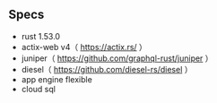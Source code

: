 ## Specs
- rust 1.53.0
- actix-web v4（ https://actix.rs/ ）
- juniper（ https://github.com/graphql-rust/juniper ）
- diesel（ https://github.com/diesel-rs/diesel ）
- app engine flexible
- cloud sql
